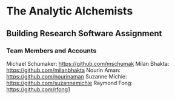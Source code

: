 # The Analytic Alchemists

## Building Research Software Assignment

### Team Members and Accounts

Michael Schumaker: https://github.com/mschumak
Milan Bhakta: https://github.com/milanbhakta
Nourin Aman: https://github.com/nourinaman
Suzanne Michie: https://github.com/suzannemichie
Raymond Fong: https://github.com/rfong1
